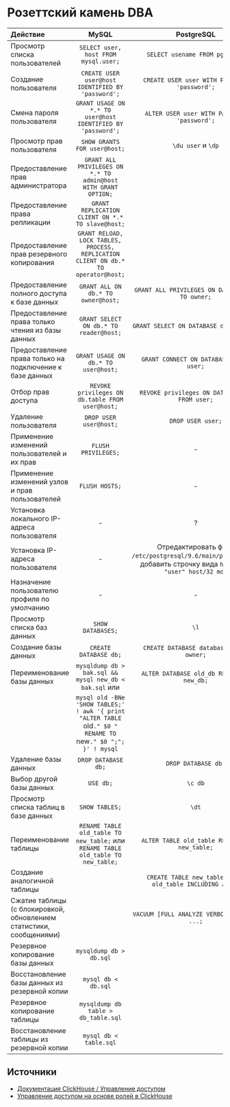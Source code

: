 Розеттский камень DBA
=====================

| Действие                                                          |                                                       MySQL                                                 |                                                     PostgreSQL                                                  |                 ClickHouse                   |
|:------------------------------------------------------------------|:-----------------------------------------------------------------------------------------------------------:|:---------------------------------------------------------------------------------------------------------------:|:--------------------------------------------:|
|Просмотр списка пользователей                                      |`SELECT user, host FROM mysql.user;`                                                                         |`SELECT usename FROM pg_user;`                                                                                   |`SHOW USERS;`                                 |
|Создание пользователя                                              |`CREATE USER user@host IDENTIFIED BY 'password';`                                                            |`CREATE USER user WITH PASSWORD 'password';`                                                                     |`CREATE USER user IDENTIFIED BY 'password';`  |
|Смена пароля пользователя                                          |`GRANT USAGE ON *.* TO user@host IDENTIFIED BY 'password';`                                                  |`ALTER USER user WITH PASSWORD 'password';`                                                                      |`ALTER USER user IDENTIFIED BY 'password';`   |
|Просмотр прав пользователя                                         |`SHOW GRANTS FOR user@host;`                                                                                 |`\du user` и `\dp`                                                                                               |`SHOW GRANTS FOR user;`                       |
|Предоставление прав администратора                                 |`GRANT ALL PRIVILEGES ON *.* TO admin@host WITH GRANT OPTION;`                                               |                                                                                                                 |`GRANT ALL ON *.* TO admin WITH GRANT OPTION;`|
|Предоставление права репликации                                    |`GRANT REPLICATION CLIENT ON *.* TO slave@host;`                                                             |                                                                                                                 |                                              |
|Предоставление прав резервного копирования                         |`GRANT RELOAD, LOCK TABLES, PROCESS, REPLICATION CLIENT ON db.* TO operator@host;`                           |                                                                                                                 |                                              |
|Предоставление полного доступа к базе данных                       |`GRANT ALL ON db.* TO owner@host;`                                                                           |`GRANT ALL PRIVILEGES ON DATABASE db TO owner;`                                                                  |`GRANT ALL ON db.* TO owner;`                 |
|Предоставление права только чтения из базы данных                  |`GRANT SELECT ON db.* TO reader@host;`                                                                       |`GRANT SELECT ON DATABASE db TO user;`                                                                           |`GRANT SELECT ON db.* TO reader;`             |
|Предоставление права только на подключение к базе данных           |`GRANT USAGE ON db.* TO user@host;`                                                                          |`GRANT CONNECT ON DATABASE db TO user;`                                                                          |                                              |
|Отбор прав доступа                                                 |`REVOKE privileges ON db.table FROM user@host;`                                                              |`REVOKE privileges ON DATABASE db FROM user;`                                                                    |`REVOKE privileges ON db.table FROM user;`    |
|Удаление пользователя                                              |`DROP USER user@host;`                                                                                       |`DROP USER user;`                                                                                                |`DROP USER user;`                             |
|Применение изменений пользователей и их прав                       |`FLUSH PRIVILEGES;`                                                                                          |-                                                                                                                |-                                             |
|Применение изменений узлов и прав пользователей                    |`FLUSH HOSTS;`                                                                                               |-                                                                                                                |-                                             |
|Установка локального IP-адреса пользователя                        |-                                                                                                            |?                                                                                                                |`ALTER USER user HOST LOCAL;`                 |
|Установка IP-адреса пользователя                                   |-                                                                                                            |Отредактировать файл `/etc/postgresql/9.6/main/pg_hba.conf`, добавить строчку вида `host "db" "user" host/32 md5`|`ALTER USER user HOST IP '192.168.1.10';`     |
|Назначение пользователю профиля по умолчанию                       |-                                                                                                            |-                                                                                                                |`ALTER USER user SETTINGS PROFILE default;`   |
|Просмотр списка баз данных                                         |`SHOW DATABASES;`                                                                                            |`\l`                                                                                                             |`SHOW DATABASES;`                             |
|Создание базы данных                                               |`CREATE DATABASE db;`                                                                                        |`CREATE DATABASE database OWNER owner;`                                                                          |`CREATE DATABASE db;`                         |
|Переименование базы данных                                         |`mysqldump db > bak.sql && mysql new_db < bak.sql` или                                                       |`ALTER DATABASE old_db RENAME TO new_db;`                                                                        |`RENAME DATABASE old_db TO new_db;`           |
|                                                                   |`mysql old -BNe 'SHOW TABLES;' ! awk '{ print "ALTER TABLE `old`." $0 " RENAME TO `new`." $0 ";"; }' ! mysql`|
|Удаление базы данных                                               |`DROP DATABASE db;`                                                                                          |`DROP DATABASE db;`                                                                                              |`DROP DATABASE db;`                           |
|Выбор другой базы данных                                           |`USE db;`                                                                                                    |`\c db`                                                                                                          |`USE db;`                                     |
|Просмотр списка таблиц в базе данных                               |`SHOW TABLES;`                                                                                               |`\dt`                                                                                                            |`SHOW TABLES;`                                |
|Переименование таблицы                                             |`RENAME TABLE old_table TO new_table;` или `RENAME TABLE old_table TO new_table;`                            |`ALTER TABLE old_table RENAME TO new_table;`                                                                     |`RENAME TABLE old_table TO new_table;`        |
|Создание аналогичной таблицы                                       |                                                                                                             |`CREATE TABLE new_table (LIKE old_table INCLUDING ALL);`                                                         |                                              |
|Сжатие таблицы (с блокировкой, обновлением статистики, сообщениями)|                                                                                                             |`VACUUM [FULL ANALYZE VERBOSE] table, ...;`                                                                      |                                              |
|Резервное копирование базы данных                                  |`mysqldump db > db.sql`                                                                                      |                                                                                                                 |-                                             |
|Восстановление базы данных из резервной копии                      |`mysql db < db.sql`                                                                                          |                                                                                                                 |-                                             |
|Резервное копирование таблицы                                      |`mysqldump db table > db_table.sql`                                                                          |                                                                                                                 |-                                             |
|Восстановление таблицы из резервной копии                          |`mysql db < table.sql`                                                                                       |                                                                                                                 |-                                             |

Источники
---------

* [Документация ClickHouse / Управление доступом](https://clickhouse.com/docs/ru/operations/access-rights/)
* [Управление доступом на основе ролей в ClickHouse](https://presentations.clickhouse.com/meetup44/RBAC.pdf)
